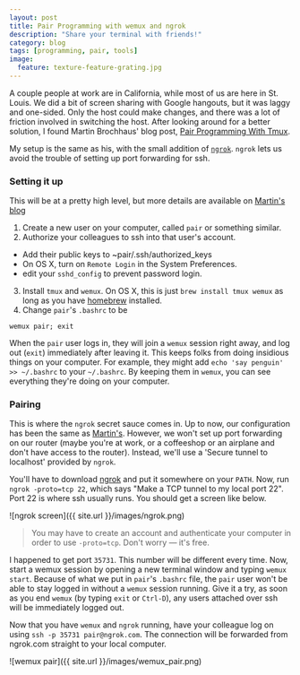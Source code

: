 ```yaml
---
layout: post
title: Pair Programming with wemux and ngrok
description: "Share your terminal with friends!"
category: blog
tags: [programming, pair, tools]
image:
  feature: texture-feature-grating.jpg
---
```


A couple people at work are in California, while most of us are here in St. Louis. We did a bit of screen sharing with Google hangouts, but it was laggy and one-sided. Only the host could make changes, and there was a lot of friction involved in switching the host. After looking around for a better solution, I found Martin Brochhaus' blog post, [Pair Programming With Tmux](http://martinbrochhaus.com/pair.html). 

My setup is the same as his, with the small addition of [`ngrok`](https://ngrok.com/). `ngrok` lets us avoid the trouble of setting up port forwarding for ssh.

### Setting it up

This will be at a pretty high level, but more details are available on [Martin's blog](http://martinbrochhaus.com/pair.html)

1. Create a new user on your computer, called `pair` or something similar.
2. Authorize your colleagues to ssh into that user's account.
  - Add their public keys to ~pair/.ssh/authorized_keys
  - On OS X, turn on `Remote Login` in the System Preferences.
  - edit your `sshd_config` to prevent password login.
3. Install `tmux` and `wemux`. On OS X, this is just `brew install tmux wemux` as long as you have [homebrew](http://brew.sh/) installed.
4. Change `pair`'s `.bashrc` to be 

```wemux pair; exit```

When the `pair` user logs in, they will join a `wemux` session right away, and log out (`exit`) immediately after leaving it. This keeps folks from doing insidious things on your computer. For example, they might add `echo 'say penguin' >> ~/.bashrc` to your `~/.bashrc`. By keeping them in `wemux`, you can see everything they're doing on your computer.

### Pairing

This is where the `ngrok` secret sauce comes in. Up to now, our configuration has been the same as [Martin's](http://martinbrochhaus.com/pair.html). However, we won't set up port forwarding on our router (maybe you're at work, or a coffeeshop or an airplane and don't have access to the router). Instead, we'll use a 'Secure tunnel to localhost' provided by `ngrok`.

You'll have to download [ngrok](https://ngrok.com/) and put it somewhere on your `PATH`. Now, run `ngrok -proto=tcp 22`, which says "Make a TCP tunnel to my local port 22". Port 22 is where ssh usually runs. You should get a screen like below.

![ngrok screen]({{ site.url }}/images/ngrok.png)

> You may have to create an account and authenticate your computer in order to use `-proto=tcp`. Don't worry &mdash; it's free.

I happened to get port `35731`. This number will be different every time. Now, start a wemux session by opening a new terminal window and typing `wemux start`. Because of what we put in `pair`'s `.bashrc` file, the `pair` user won't be able to stay logged in without a `wemux` session running. Give it a try, as soon as you end `wemux` (by typing `exit` or `Ctrl-D`), any users attached over ssh will be immediately logged out.

Now that you have `wemux` and `ngrok` running, have your colleague log on using `ssh -p 35731 pair@ngrok.com`. The connection will be forwarded from ngrok.com straight to your local computer.

![wemux pair]({{ site.url }}/images/wemux_pair.png)


